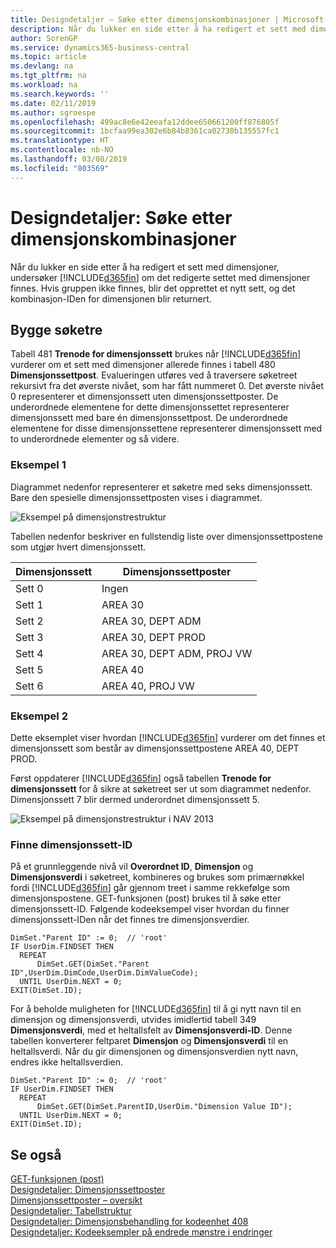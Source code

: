 ```yaml
---
title: Designdetaljer – Søke etter dimensjonskombinasjoner | Microsoft-dokumentasjon
description: Når du lukker en side etter å ha redigert et sett med dimensjoner, undersøker Business Central om det redigerte settet med dimensjoner finnes. Hvis gruppen ikke finnes, blir det opprettet et nytt sett, og det kombinasjon-IDen for dimensjonen blir returnert.
author: SorenGP
ms.service: dynamics365-business-central
ms.topic: article
ms.devlang: na
ms.tgt_pltfrm: na
ms.workload: na
ms.search.keywords: ''
ms.date: 02/11/2019
ms.author: sgroespe
ms.openlocfilehash: 499ac8e6e42eeafa12ddee650661200ff876805f
ms.sourcegitcommit: 1bcfaa99ea302e6b84b8361ca02730b135557fc1
ms.translationtype: HT
ms.contentlocale: nb-NO
ms.lasthandoff: 03/08/2019
ms.locfileid: "803569"
---
```

# <a name="design-details-searching-for-dimension-combinations"></a>Designdetaljer: Søke etter dimensjonskombinasjoner
Når du lukker en side etter å ha redigert et sett med dimensjoner, undersøker [!INCLUDE[d365fin](includes/d365fin_md.md)] om det redigerte settet med dimensjoner finnes. Hvis gruppen ikke finnes, blir det opprettet et nytt sett, og det kombinasjon-IDen for dimensjonen blir returnert.  

## <a name="building-search-tree"></a>Bygge søketre  
 Tabell 481 **Trenode for dimensjonssett** brukes når [!INCLUDE[d365fin](includes/d365fin_md.md)] vurderer om et sett med dimensjoner allerede finnes i tabell 480 **Dimensjonssettpost**. Evalueringen utføres ved å traversere søketreet rekursivt fra det øverste nivået, som har fått nummeret 0. Det øverste nivået 0 representerer et dimensjonssett uten dimensjonssettposter. De underordnede elementene for dette dimensjonssettet representerer dimensjonssett med bare én dimensjonssettpost. De underordnede elementene for disse dimensjonssettene representerer dimensjonssett med to underordnede elementer og så videre.  

### <a name="example-1"></a>Eksempel 1  
 Diagrammet nedenfor representerer et søketre med seks dimensjonssett. Bare den spesielle dimensjonssettposten vises i diagrammet.  

 ![Eksempel på dimensjonstrestruktur](media/nav2013_dimension_tree.png "Eksempel på dimensjonstrestruktur")  

 Tabellen nedenfor beskriver en fullstendig liste over dimensjonssettpostene som utgjør hvert dimensjonssett.  

|Dimensjonssett|Dimensjonssettposter|  
|--------------------|---------------------------|  
|Sett 0|Ingen|  
|Sett 1|AREA 30|  
|Sett 2|AREA 30, DEPT ADM|  
|Sett 3|AREA 30, DEPT PROD|  
|Sett 4|AREA 30, DEPT ADM, PROJ VW|  
|Sett 5|AREA 40|  
|Sett 6|AREA 40, PROJ VW|  

### <a name="example-2"></a>Eksempel 2  
 Dette eksemplet viser hvordan [!INCLUDE[d365fin](includes/d365fin_md.md)] vurderer om det finnes et dimensjonssett som består av dimensjonssettpostene AREA 40, DEPT PROD.  

 Først oppdaterer [!INCLUDE[d365fin](includes/d365fin_md.md)] også tabellen **Trenode for dimensjonssett** for å sikre at søketreet ser ut som diagrammet nedenfor. Dimensjonssett 7 blir dermed underordnet dimensjonssett 5.  

 ![Eksempel på dimensjonstrestruktur i NAV 2013](media/nav2013_dimension_tree_example2.png "Eksempel på dimensjonstrestruktur i NAV 2013")  

### <a name="finding-dimension-set-id"></a>Finne dimensjonssett-ID  
 På et grunnleggende nivå vil **Overordnet ID**, **Dimensjon** og **Dimensjonsverdi** i søketreet, kombineres og brukes som primærnøkkel fordi [!INCLUDE[d365fin](includes/d365fin_md.md)] går gjennom treet i samme rekkefølge som dimensjonspostene. GET-funksjonen (post) brukes til å søke etter dimensjonssett-ID. Følgende kodeeksempel viser hvordan du finner dimensjonssett-IDen når det finnes tre dimensjonsverdier.  

```  
DimSet."Parent ID" := 0;  // 'root'  
IF UserDim.FINDSET THEN  
  REPEAT  
      DimSet.GET(DimSet."Parent ID",UserDim.DimCode,UserDim.DimValueCode);  
  UNTIL UserDim.NEXT = 0;  
EXIT(DimSet.ID);  

```  

 For å beholde muligheten for [!INCLUDE[d365fin](includes/d365fin_md.md)] til å gi nytt navn til en dimensjon og dimensjonsverdi, utvides imidlertid tabell 349 **Dimensjonsverdi**, med et heltallsfelt av **Dimensjonsverdi-ID**. Denne tabellen konverterer feltparet **Dimensjon** og **Dimensjonsverdi** til en heltallsverdi. Når du gir dimensjonen og dimensjonsverdien nytt navn, endres ikke heltallsverdien.  

```  
DimSet."Parent ID" := 0;  // 'root'  
IF UserDim.FINDSET THEN  
  REPEAT  
      DimSet.GET(DimSet.ParentID,UserDim."Dimension Value ID");  
  UNTIL UserDim.NEXT = 0;  
EXIT(DimSet.ID);  

```  

## <a name="see-also"></a>Se også  
 [GET-funksjonen (post)](/dynamics-nav/GET-Function--Record-)    
 [Designdetaljer: Dimensjonssettposter](design-details-dimension-set-entries.md)   
 [Dimensjonssettposter – oversikt](design-details-dimension-set-entries-overview.md)   
 [Designdetaljer: Tabellstruktur](design-details-table-structure.md)   
 [Designdetaljer: Dimensjonsbehandling for kodeenhet 408](design-details-codeunit-408-dimension-management.md)   
 [Designdetaljer: Kodeeksempler på endrede mønstre i endringer](design-details-code-examples-of-changed-patterns-in-modifications.md)
